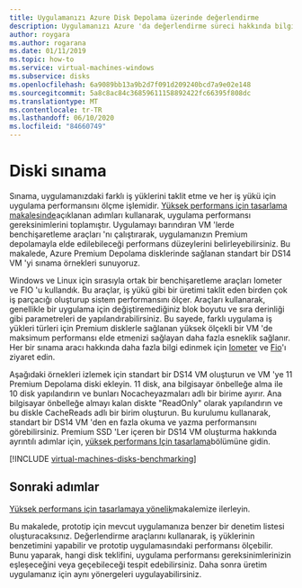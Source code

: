 ```yaml
---
title: Uygulamanızı Azure Disk Depolama üzerinde değerlendirme
description: Uygulamanızı Azure 'da değerlendirme süreci hakkında bilgi edinin.
author: roygara
ms.author: rogarana
ms.date: 01/11/2019
ms.topic: how-to
ms.service: virtual-machines-windows
ms.subservice: disks
ms.openlocfilehash: 6a9089bb13a9b2d7f091d209240bcd7a9e02e148
ms.sourcegitcommit: 5a8c8ac84c36859611158892422fc66395f808dc
ms.translationtype: MT
ms.contentlocale: tr-TR
ms.lasthandoff: 06/10/2020
ms.locfileid: "84660749"
---
```

# <a name="benchmarking-a-disk"></a>Diski sınama

Sınama, uygulamanızdaki farklı iş yüklerini taklit etme ve her iş yükü için uygulama performansını ölçme işlemidir. [Yüksek performans için tasarlama makalesinde](premium-storage-performance.md)açıklanan adımları kullanarak, uygulama performansı gereksinimlerini toplamıştır. Uygulamayı barındıran VM 'lerde benchişaretleme araçları 'nı çalıştırarak, uygulamanızın Premium depolamayla elde edilebileceği performans düzeylerini belirleyebilirsiniz. Bu makalede, Azure Premium Depolama disklerinde sağlanan standart bir DS14 VM 'yi sınama örnekleri sunuyoruz.

Windows ve Linux için sırasıyla ortak bir benchişaretleme araçları Iometer ve FIO 'u kullandık. Bu araçlar, iş yükü gibi bir üretimi taklit eden birden çok iş parçacığı oluşturup sistem performansını ölçer. Araçları kullanarak, genellikle bir uygulama için değiştiremediğiniz blok boyutu ve sıra derinliği gibi parametreleri de yapılandırabilirsiniz. Bu sayede, farklı uygulama iş yükleri türleri için Premium disklerle sağlanan yüksek ölçekli bir VM 'de maksimum performansı elde etmenizi sağlayan daha fazla esneklik sağlanır. Her bir sınama aracı hakkında daha fazla bilgi edinmek için [Iometer](http://www.iometer.org/) ve [Fio](http://freecode.com/projects/fio)'ı ziyaret edin.

Aşağıdaki örnekleri izlemek için standart bir DS14 VM oluşturun ve VM 'ye 11 Premium Depolama diski ekleyin. 11 disk, ana bilgisayar önbelleğe alma ile 10 disk yapılandırın ve bunları Nocacheyazmaları adlı bir birime ayırır. Ana bilgisayar önbelleğe almayı kalan diskte "ReadOnly" olarak yapılandırın ve bu diskle CacheReads adlı bir birim oluşturun. Bu kurulumu kullanarak, standart bir DS14 VM 'den en fazla okuma ve yazma performansını görebilirsiniz. Premium SSD 'Ler içeren bir DS14 VM oluşturma hakkında ayrıntılı adımlar için, [yüksek performans Için tasarlama](premium-storage-performance.md)bölümüne gidin.

[!INCLUDE [virtual-machines-disks-benchmarking](../../../includes/virtual-machines-managed-disks-benchmarking.md)]

## <a name="next-steps"></a>Sonraki adımlar

[Yüksek performans için tasarlamaya yönelik](premium-storage-performance.md)makalemize ilerleyin.

Bu makalede, prototip için mevcut uygulamanıza benzer bir denetim listesi oluşturacaksınız. Değerlendirme araçlarını kullanarak, iş yüklerinin benzetimini yapabilir ve prototip uygulamasındaki performansı ölçebilir. Bunu yaparak, hangi disk teklifini, uygulama performansı gereksinimlerinizin eşleşeceğini veya geçebileceği tespit edebilirsiniz. Daha sonra üretim uygulamanız için aynı yönergeleri uygulayabilirsiniz.
